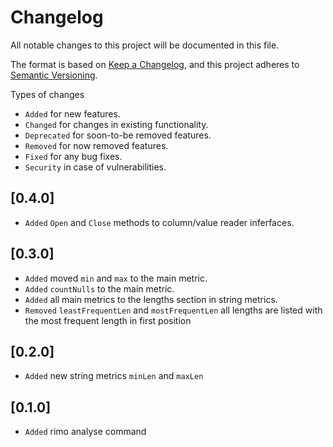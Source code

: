 # Changelog

All notable changes to this project will be documented in this file.

The format is based on [Keep a Changelog](https://keepachangelog.com/en/1.1.0/),
and this project adheres to [Semantic Versioning](https://semver.org/spec/v2.0.0.html).

Types of changes

- `Added` for new features.
- `Changed` for changes in existing functionality.
- `Deprecated` for soon-to-be removed features.
- `Removed` for now removed features.
- `Fixed` for any bug fixes.
- `Security` in case of vulnerabilities.

## [0.4.0]

- `Added` `Open` and `Close` methods to column/value reader inferfaces.

## [0.3.0]

- `Added` moved `min` and `max` to the main metric.
- `Added` `countNulls` to the main metric.
- `Added` all main metrics to the lengths section in string metrics.
- `Removed` `leastFrequentLen` and `mostFrequentLen` all lengths are listed with the most frequent length in first position

## [0.2.0]

- `Added` new string metrics `minLen` and `maxLen`

## [0.1.0]

- `Added` rimo analyse command
